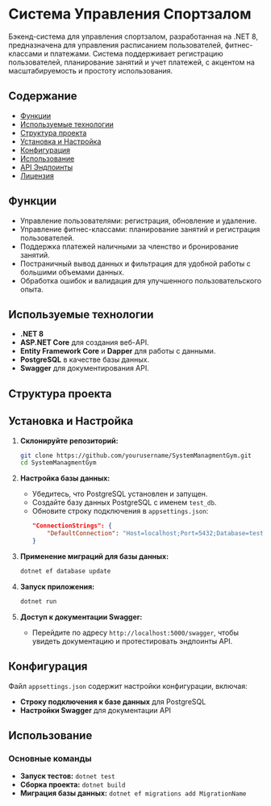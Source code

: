 # Система Управления Спортзалом

Бэкенд-система для управления спортзалом, разработанная на .NET 8, предназначена для управления расписанием пользователей, фитнес-классами и платежами. Система поддерживает регистрацию пользователей, планирование занятий и учет платежей, с акцентом на масштабируемость и простоту использования.

## Содержание
- [Функции](#функции)
- [Используемые технологии](#используемые-технологии)
- [Структура проекта](#структура-проекта)
- [Установка и Настройка](#установка-и-настройка)
- [Конфигурация](#конфигурация)
- [Использование](#использование)
- [API Эндпоинты](#api-эндпоинты)
- [Лицензия](#лицензия)

## Функции
- Управление пользователями: регистрация, обновление и удаление.
- Управление фитнес-классами: планирование занятий и регистрация пользователей.
- Поддержка платежей наличными за членство и бронирование занятий.
- Постраничный вывод данных и фильтрация для удобной работы с большими объемами данных.
- Обработка ошибок и валидация для улучшенного пользовательского опыта.

## Используемые технологии
- **.NET 8**
- **ASP.NET Core** для создания веб-API.
- **Entity Framework Core** и **Dapper** для работы с данными.
- **PostgreSQL** в качестве базы данных.
- **Swagger** для документирования API.

## Структура проекта

## Установка и Настройка

1. **Склонируйте репозиторий:**
    ```bash
    git clone https://github.com/yourusername/SystemManagmentGym.git
    cd SystemManagmentGym
    ```

2. **Настройка базы данных:**
    - Убедитесь, что PostgreSQL установлен и запущен.
    - Создайте базу данных PostgreSQL с именем `test_db`.
    - Обновите строку подключения в `appsettings.json`:
      ```json
      "ConnectionStrings": {
          "DefaultConnection": "Host=localhost;Port=5432;Database=test_db;User Id=postgres;Password=123456;"
      }
      ```

3. **Применение миграций для базы данных:**
    ```bash
    dotnet ef database update
    ```

4. **Запуск приложения:**
    ```bash
    dotnet run
    ```

5. **Доступ к документации Swagger:**
   - Перейдите по адресу `http://localhost:5000/swagger`, чтобы увидеть документацию и протестировать эндпоинты API.

## Конфигурация
Файл `appsettings.json` содержит настройки конфигурации, включая:
- **Строку подключения к базе данных** для PostgreSQL
- **Настройки Swagger** для документации API

## Использование

### Основные команды
- **Запуск тестов:** `dotnet test`
- **Сборка проекта:** `dotnet build`
- **Миграция базы данных:** `dotnet ef migrations add MigrationName`
